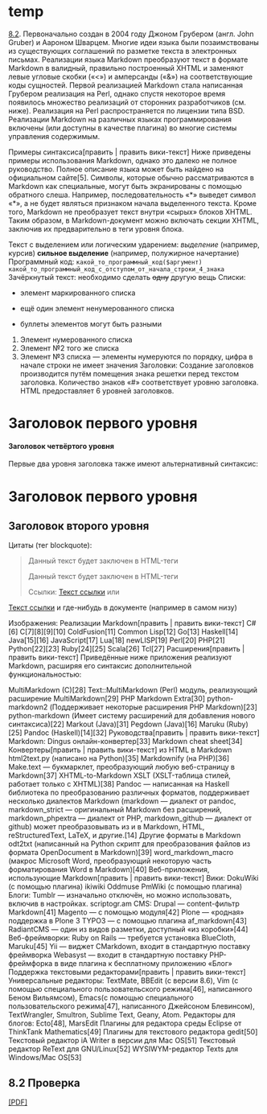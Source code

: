 # temp

[8.2](#Processes2). 
Первоначально создан в 2004 году Джоном Грубером (англ. John Gruber) и Аароном Шварцем. Многие идеи языка были позаимствованы из существующих соглашений по разметке текста в электронных письмах. Реализации языка Markdown преобразуют текст в формате Markdown в валидный, правильно построенный XHTML и заменяют левые угловые скобки («<») и амперсанды («&») на соответствующие коды сущностей. Первой реализацией Markdown стала написанная Грубером реализация на Perl, однако спустя некоторое время появилось множество реализаций от сторонних разработчиков (см. ниже). Реализация на Perl распространяется по лицензии типа BSD. Реализации Markdown на различных языках программирования включены (или доступны в качестве плагина) во многие системы управления содержимым.

Примеры синтаксиса[править | править вики-текст]
Ниже приведены примеры использования Markdown, однако это далеко не полное руководство. Полное описание языка может быть найдено на официальном сайте[5]. Символы, которые обычно рассматриваются в Markdown как специальные, могут быть экранированы с помощью обратного слеша. Например, последовательность «\*» выведет символ «*», а не будет являться признаком начала выделенного текста. Кроме того, Markdown не преобразует текст внутри «сырых» блоков XHTML. Таким образом, в Markdown-документ можно включать секции XHTML, заключив их предварительно в теги уровня блока.

Текст с выделением или логическим ударением:
 *выделение* (например, курсив)
 **сильное выделение** (например, полужирное начертание)
Программный код:
 `какой_то_программный_код($аргумент)`
    `какой_то_программный_код_с_отступом_от_начала_строки_4_знака`
Зачёркнутый текст:
    необходимо сделать ~~одну~~ другую вещь
Списки:
 * элемент маркированного списка
 - ещё один элемент ненумерованного списка
 + буллеты элементов могут быть разными
 1. Элемент нумерованного списка
 2. Элемент №2 того же списка
 9. Элемент №3 списка — элементы нумеруются по порядку, цифра в начале строки не имеет значения
Заголовки:
Создание заголовков производится путём помещения знака решетки перед текстом заголовка. Количество знаков «#» соответствует уровню заголовка. HTML предоставляет 6 уровней заголовков.

# Заголовок первого уровня
#### Заголовок четвёртого уровня
Первые два уровня заголовка также имеют альтернативный синтаксис:

Заголовок первого уровня
========================
Заголовок второго уровня
------------------------
Цитаты (тег blockquote):
>Данный текст будет заключен в HTML-теги <blockquote></blockquote>
> Данный текст будет заключен в HTML-теги <blockquote></blockquote>
Ссылки:
[Текст ссылки](адрес://ссылки.здесь "Заголовок ссылки")
или

[Текст ссылки][тег]
и где-нибудь в документе (например в самом низу)

[тег]: адрес://ссылки.здесь "Заголовок ссылки"
Изображения:
Реализации Markdown[править | править вики-текст]
C#[6]
C[7][8][9][10]
ColdFusion[11]
Common Lisp[12]
Go[13]
Haskell[14]
Java[15][16]
JavaScript[17]
Lua[18]
newLISP[19]
Perl[20]
PHP[21]
Python[22][23]
Ruby[24][25]
Scala[26]
Tcl[27]
Расширения[править | править вики-текст]
Приведённые ниже приложения реализуют Markdown, расширяя его синтаксис дополнительной функциональностью:

MultiMarkdown (C)[28]
Text::MultiMarkdown (Perl) модуль, реализующий расширение MultiMarkdown[29]
PHP Markdown Extra[30]
python-markdown2 (Поддерживает некоторые расширения PHP Markdown)[23]
python-markdown (Имеет систему расширений для добавления нового синтаксиса)[22]
Markout (Java)[31]
Pegdown (Java)[16]
Maruku (Ruby)[25]
Pandoc (Haskell)[14][32]
Руководства[править | править вики-текст]
Markdown: Dingus онлайн-конвертер[33]
Markdown cheat sheet[34]
Конвертеры[править | править вики-текст]
из HTML в Markdown
html2text.py (написано на Python)[35]
Markdownify (на PHP)[36]
Make.text — букмарклет, преобразующий любую веб-страницу в Markdown[37]
XHTML-to-Markdown XSLT (XSLT-таблица стилей, работает только с XHTML)[38]
Pandoc — написанная на Haskell библиотека по преобразованию различных форматов, поддерживает несколько диалектов Markdown (markdown — диалект от pandoc, markdown_strict — оригинальный Markdown без расширений, markdown_phpextra — диалект от PHP, markdown_github — диалект от github) может преобразовывать из и в Markdown, HTML, reStructuredText, LaTeX, и другие.[14]
Другие форматы в Markdown
odt2txt (написанный на Python скрипт для преобразования файлов из формата OpenDocument в Markdown)[39]
word_markdown_macro (макрос Microsoft Word, преобразующий некоторую часть форматирования Word в Markdown)[40]
Веб-приложения, использующие Markdown[править | править вики-текст]
Вики:
DokuWiki (с помощью плагина)
ikiwiki
Oddmuse
PmWiki (с помощью плагина)
Блоги:
Tumblr — изначально отключён, но можно использовать, включив в настройках.
scriptogr.am
CMS:
Drupal — content-фильтр Markdown[41]
Magento — с помощью модуля[42]
Plone — «родная» поддержка в Plone 3
TYPO3 — с помощью плагина af_markdown[43]
RadiantCMS — один из видов разметки, доступный «из коробки»[44]
Веб-фреймворки:
Ruby on Rails — требуется установка BlueCloth, Maruku[45]
Yii — виджет CMarkdown, входит в стандартную поставку фреймворка
Webasyst — входит в стандартную поставку PHP-фреймфорка в виде плагина к бесплатному приложению «Блог»
Поддержка текстовыми редакторами[править | править вики-текст]
Универсальные редакторы: TextMate, BBEdit (с версии 8.6), Vim (с помощью специального пользовательского режима[46], написанного Беном Вильямсом), Emacs(с помощью специального пользовательского режима[47], написанного Джейсоном Блевинсом), TextWrangler, Smultron, Sublime Text, Geany, Atom.
Редакторы для блогов: Ecto[48], MarsEdit
Плагины для редактора среды Eclipse от ThinkTank Mathematics[49]
Плагины для текстового редактора gedit[50]
Текстовый редактор iA Writer в версии для Mac OS[51]
Текстовый редактор ReText для GNU/Linux[52]
WYSIWYM-редактор Texts для Windows/Mac OS[53]
## 8.2 <a name="Processes2"></a>Проверка 
[[PDF]](99Biblio.md)
